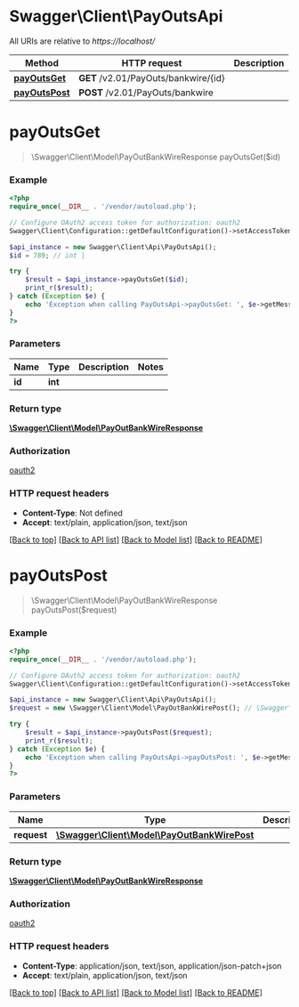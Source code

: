 # Swagger\Client\PayOutsApi

All URIs are relative to *https://localhost/*

Method | HTTP request | Description
------------- | ------------- | -------------
[**payOutsGet**](PayOutsApi.md#payOutsGet) | **GET** /v2.01/PayOuts/bankwire/{id} | 
[**payOutsPost**](PayOutsApi.md#payOutsPost) | **POST** /v2.01/PayOuts/bankwire | 


# **payOutsGet**
> \Swagger\Client\Model\PayOutBankWireResponse payOutsGet($id)



### Example
```php
<?php
require_once(__DIR__ . '/vendor/autoload.php');

// Configure OAuth2 access token for authorization: oauth2
Swagger\Client\Configuration::getDefaultConfiguration()->setAccessToken('YOUR_ACCESS_TOKEN');

$api_instance = new Swagger\Client\Api\PayOutsApi();
$id = 789; // int | 

try {
    $result = $api_instance->payOutsGet($id);
    print_r($result);
} catch (Exception $e) {
    echo 'Exception when calling PayOutsApi->payOutsGet: ', $e->getMessage(), PHP_EOL;
}
?>
```

### Parameters

Name | Type | Description  | Notes
------------- | ------------- | ------------- | -------------
 **id** | **int**|  |

### Return type

[**\Swagger\Client\Model\PayOutBankWireResponse**](../Model/PayOutBankWireResponse.md)

### Authorization

[oauth2](../../README.md#oauth2)

### HTTP request headers

 - **Content-Type**: Not defined
 - **Accept**: text/plain, application/json, text/json

[[Back to top]](#) [[Back to API list]](../../README.md#documentation-for-api-endpoints) [[Back to Model list]](../../README.md#documentation-for-models) [[Back to README]](../../README.md)

# **payOutsPost**
> \Swagger\Client\Model\PayOutBankWireResponse payOutsPost($request)



### Example
```php
<?php
require_once(__DIR__ . '/vendor/autoload.php');

// Configure OAuth2 access token for authorization: oauth2
Swagger\Client\Configuration::getDefaultConfiguration()->setAccessToken('YOUR_ACCESS_TOKEN');

$api_instance = new Swagger\Client\Api\PayOutsApi();
$request = new \Swagger\Client\Model\PayOutBankWirePost(); // \Swagger\Client\Model\PayOutBankWirePost | 

try {
    $result = $api_instance->payOutsPost($request);
    print_r($result);
} catch (Exception $e) {
    echo 'Exception when calling PayOutsApi->payOutsPost: ', $e->getMessage(), PHP_EOL;
}
?>
```

### Parameters

Name | Type | Description  | Notes
------------- | ------------- | ------------- | -------------
 **request** | [**\Swagger\Client\Model\PayOutBankWirePost**](../Model/\Swagger\Client\Model\PayOutBankWirePost.md)|  | [optional]

### Return type

[**\Swagger\Client\Model\PayOutBankWireResponse**](../Model/PayOutBankWireResponse.md)

### Authorization

[oauth2](../../README.md#oauth2)

### HTTP request headers

 - **Content-Type**: application/json, text/json, application/json-patch+json
 - **Accept**: text/plain, application/json, text/json

[[Back to top]](#) [[Back to API list]](../../README.md#documentation-for-api-endpoints) [[Back to Model list]](../../README.md#documentation-for-models) [[Back to README]](../../README.md)

